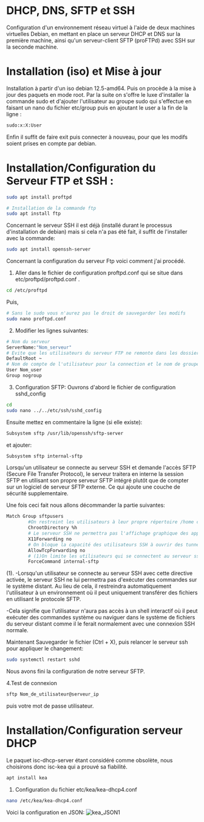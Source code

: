# DHCP, DNS, SFTP et SSH

Configuration d'un environnement réseau virtuel à l'aide de deux
machines virtuelles Debian, en mettant en place un serveur
DHCP et DNS sur la première machine, ainsi qu'un
serveur-client SFTP (proFTPd) avec SSH sur la seconde machine.

# Installation (iso) et Mise à jour

Installation à partir d'un iso debian 12.5-amd64.
Puis on procède à la mise à jour des paquets en mode root.
Par la suite on s'offre le luxe d'installer la commande sudo et d'ajouter l'utilisateur au groupe sudo qui s'effectue en faisant un nano du fichier etc/group puis en ajoutant le user a la fin de la ligne :
```bash
sudo:x:X:User
```
Enfin il suffit de faire exit puis connecter à nouveau, pour que les modifs soient prises en compte par debian.

# Installation/Configuration du Serveur FTP et SSH :

```bash
sudo apt install proftpd
```
```bash
# Installation de la commande ftp
sudo apt install ftp
```
Concernant le serveur SSH il est déjà (installé durant le processus d'installation de debian)
mais si cela n'a pas été fait, il suffit de l'installer avec la commande:
```bash  
sudo apt install openssh-server
```

Concernant la configuration du serveur Ftp voici comment j'ai procédé.

1. Aller dans le fichier de configuration proftpd.conf qui se situe dans etc/proftpd/proftpd.conf .
```bash
cd /etc/proftpd
```
Puis,
```bash
# Sans le sudo vous n'aurez pas le droit de sauvegarder les modifs
sudo nano proftpd.conf
```

2. Modifier les lignes suivantes:
```bash
# Nom du serveur
ServerName:"Nom_serveur"
# Evite que les utilisateurs du serveur FTP ne remonte dans les dossiers du système.
DefaultRoot ~
# Nom de compte de l'utilisateur pour la connection et le nom de groupe(pour notre cas il n'est pas pertinent d'en ajouter un)
User Nom_user
Group nogroup
```

3. Configuration SFTP:
Ouvrons d'abord le fichier de configuration sshd_config
```bash
cd  
sudo nano ../../etc/ssh/sshd_config
```
Ensuite mettez en commentaire la ligne (si elle existe):
```bash
Subsystem sftp /usr/lib/openssh/sftp-server
```
et ajouter:
```bash
Subsystem sftp internal-sftp
```
Lorsqu'un utilisateur se connecte au serveur SSH et demande l'accès SFTP (Secure File Transfer Protocol), le serveur traitera en interne la session SFTP en utilisant son propre serveur SFTP intégré plutôt que de compter sur un logiciel de serveur SFTP externe.
Ce qui ajoute une couche de sécurité supplementaire.

Une fois ceci fait nous allons décommander la partie suivantes:
```bash
Match Group sftpusers
        #On restreint les utilisateurs à leur propre répertoire /home ce qui limite la mobilité des utilisateurs:
        ChrootDirectory %h
        # Le serveur SSH ne permettra pas l'affichage graphique des applications sur le client local. Cette fonctionnalité est souvent désactivée par défaut pour des raisons de sécurité, car elle permettrait à un utilisateur distant d'afficher des fenêtres graphiques sur le système local, ce qui peut potentiellement être exploité pour des attaques:
        X11Forwarding no
        # On bloque la capacité des utilisateurs SSH à ouvrir des tunnels TCP depuis le serveur vers d'autres serveurs ou services accessibles depuis le serveur distant:
        AllowTcpForwarding no
        # (1)On limite les utilisateurs qui se connectent au serveur ssh à utilisation du protocole SFTP pour le transfert de fichiers, sans qu'ils puissent exécuter des commandes sur le serveur:
        ForceCommand internal-sftp
```
(1).
-Lorsqu'un utilisateur se connecte au serveur SSH avec cette directive activée, le serveur SSH ne lui permettra pas d'exécuter des commandes sur le système distant. Au lieu de cela, il restreindra automatiquement l'utilisateur à un environnement où il peut uniquement transférer des fichiers en utilisant le protocole SFTP.

-Cela signifie que l'utilisateur n'aura pas accès à un shell interactif où il peut exécuter des commandes système ou naviguer dans le système de fichiers du serveur distant comme il le ferait normalement avec une connexion SSH normale.

Maintenant Sauvegarder le fichier (Ctrl + X), puis relancer le serveur ssh pour appliquer le changement:
```bash
sudo systemctl restart sshd

```
Nous avons fini la configuration de notre serveur SFTP.

4.Test de connexion
```bash
sftp Nom_de_utilisateur@serveur_ip
```
puis votre mot de passe utilisateur.

# Installation/Configuration serveur DHCP

Le paquet isc-dhcp-server étant considéré comme obsolète, nous choisirons donc isc-kea qui a prouvé sa fiabilité. 
```bash
apt install kea
```

1. Configuration du fichier etc/kea/kea-dhcp4.conf
```bash
nano /etc/kea/kea-dhcp4.conf
```
Voici la configuration en JSON:
![kea_JSON1](https://github.com/abedelmouamine-benahmed/ftp_dhcp_ssh./assets/145597169/0636bd6d-5b9d-4a5b-9128-96625c3a3987)





